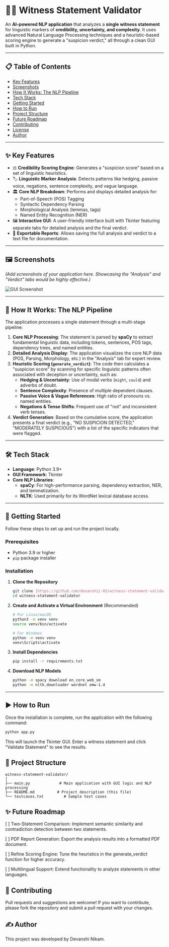 # 🕵️‍♀️ Witness Statement Validator

An **AI-powered NLP application** that analyzes a **single witness statement** for linguistic markers of **credibility, uncertainty, and complexity**. It uses advanced Natural Language Processing techniques and a heuristic-based scoring engine to generate a "suspicion verdict," all through a clean GUI built in Python.

---

## 📋 Table of Contents
- [Key Features](#-key-features)
- [Screenshots](#-screenshots)
- [How It Works: The NLP Pipeline](#-how-it-works-the-nlp-pipeline)
- [Tech Stack](#-tech-stack)
- [Getting Started](#-getting-started)
- [How to Run](#-how-to-run)
- [Project Structure](#-project-structure)
- [Future Roadmap](#-future-roadmap)
- [Contributing](#-contributing)
- [License](#-license)
- [Author](#-author)

---

## ✨ Key Features

-   ⚖️ **Credibility Scoring Engine**: Generates a "suspicion score" based on a set of linguistic heuristics.
-   🏷️ **Linguistic Marker Analysis**: Detects patterns like hedging, passive voice, negations, sentence complexity, and vague language.
-   🏛️ **Core NLP Breakdown**: Performs and displays detailed analysis for:
    -   Part-of-Speech (POS) Tagging
    -   Syntactic Dependency Parsing
    -   Morphological Analysis (lemmas, tags)
    -   Named Entity Recognition (NER)
-   🖼️ **Interactive GUI**: A user-friendly interface built with Tkinter featuring separate tabs for detailed analysis and the final verdict.
-   💾 **Exportable Reports**: Allows saving the full analysis and verdict to a text file for documentation.

---

## 🖼️ Screenshots

*(Add screenshots of your application here. Showcasing the "Analysis" and "Verdict" tabs would be highly effective.)*

![GUI Screenshot](https://i.imgur.com/your-screenshot-1.png)

---

## 🧠 How It Works: The NLP Pipeline

The application processes a single statement through a multi-stage pipeline:

1.  **Core NLP Processing**: The statement is parsed by **spaCy** to extract fundamental linguistic data, including tokens, sentences, POS tags, dependency trees, and named entities.
2.  **Detailed Analysis Display**: The application visualizes the core NLP data (POS, Parsing, Morphology, etc.) in the "Analysis" tab for expert review.
3.  **Heuristic Scoring (`generate_verdict`)**: The code then calculates a "suspicion score" by scanning for specific linguistic patterns often associated with deception or uncertainty, such as:
    -   **Hedging & Uncertainty**: Use of modal verbs (`might`, `could`) and adverbs of doubt.
    -   **Sentence Complexity**: Presence of multiple dependent clauses.
    -   **Passive Voice & Vague References**: High ratio of pronouns vs. named entities.
    -   **Negations & Tense Shifts**: Frequent use of "not" and inconsistent verb tenses.
4.  **Verdict Generation**: Based on the cumulative score, the application presents a final verdict (e.g., "NO SUSPICION DETECTED," "MODERATELY SUSPICIOUS") with a list of the specific indicators that were flagged.

---

## 🛠️ Tech Stack

-   **Language**: Python 3.9+
-   **GUI Framework**: Tkinter
-   **Core NLP Libraries**:
    -   **spaCy**: For high-performance parsing, dependency extraction, NER, and lemmatization.
    -   **NLTK**: Used primarily for its WordNet lexical database access.

---

## 🚀 Getting Started

Follow these steps to set up and run the project locally.

### Prerequisites
-   Python 3.9 or higher
-   `pip` package installer

### Installation

1.  **Clone the Repository**
    ```bash
    git clone [https://github.com/devanshii-03/witness-statement-validator.git](https://github.com/devanshii-03/witness-statement-validator.git)
    cd witness-statement-validator
    ```

2.  **Create and Activate a Virtual Environment** (Recommended)
    ```bash
    # For Linux/macOS
    python3 -m venv venv
    source venv/bin/activate

    # For Windows
    python -m venv venv
    venv\Scripts\activate
    ```

3.  **Install Dependencies**
    ```bash
    pip install -r requirements.txt
    ```

4.  **Download NLP Models**
    ```bash
    python -m spacy download en_core_web_sm
    python -m nltk.downloader wordnet omw-1.4
    ```

---

## ▶️ How to Run

Once the installation is complete, run the application with the following command:

```bash
python app.py
```

This will launch the Tkinter GUI. Enter a witness statement and click "Validate Statement" to see the results.

## 📁 Project Structure
```
witness-statement-validator/
│
├── main.py             # Main application with GUI logic and NLP processing
├── README.md          # Project description (this file)
└── testcases.txt         # Sample test cases
```

## ✨ Future Roadmap
[ ] Two-Statement Comparison: Implement semantic similarity and contradiction detection between two statements.

[ ] PDF Report Generation: Export the analysis results into a formatted PDF document.

[ ] Refine Scoring Engine: Tune the heuristics in the generate_verdict function for higher accuracy.

[ ] Multilingual Support: Extend functionality to analyze statements in other languages.

## 🤝 Contributing
Pull requests and suggestions are welcome! If you want to contribute, please fork the repository and submit a pull request with your changes.

## ✍️ Author
This project was developed by Devanshi Nikam.
